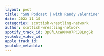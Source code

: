 ```yaml
---
layout: post
title: "SWN Podcast | with Randy Valentine"
date: 2022-11-18
categories: scottish-wrestling-network
author: scottish-wrestling-network
spotify_track_id: 3p8fLAcWKM4O7PCQ8LngSk
youtube_video_id: 
apple_track_id: 
youtube_metadata: 
---
```

